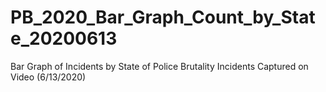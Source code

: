 # PB_2020_Bar_Graph_Count_by_State_20200613
 Bar Graph of Incidents by State of Police Brutality Incidents Captured on Video (6/13/2020)
